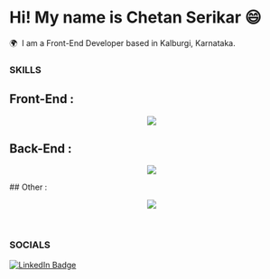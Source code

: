Hi! My name is Chetan Serikar 😄
========================================================================================================================================

🌍  I am a Front-End Developer based in Kalburgi, Karnataka.
<br/>

### SKILLS

## Front-End :
<p align="center">
  <a href="https://skillicons.dev">
    <img src="https://skillicons.dev/icons?i=html,css,tailwind,sass,js,ts,react,redux" />
  </a>
</p>

## Back-End :
<p align="center">
  <a href="https://skillicons.dev">
    <img src="https://skillicons.dev/icons?i=node js,mysql,mongodb,express" />
  </a>
</p>
## Other :
<p align="center">
  <a href="https://skillicons.dev">
    <img src="https://skillicons.dev/icons?i=java,figma,php,github" />
  </a>
</p>

<br/>

### SOCIALS

<div id="badges">
  <a href="https://www.linkedin.com/in/stefan-topalovic-dev/">
    <img src="https://img.shields.io/badge/LinkedIn-blue?style=for-the-badge&logo=linkedin&logoColor=white" alt="LinkedIn Badge"/>
  </a>
</div>
